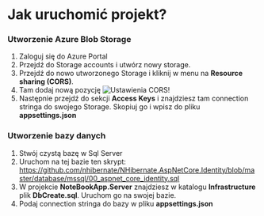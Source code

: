 # Jak uruchomić projekt?
### Utworzenie Azure Blob Storage 
1. Zaloguj się do Azure Portal
2. Przejdź do Storage accounts i utwórz nowy storage.
3. Przejdź do nowo utworzonego Storage i kliknij w menu na **Resource sharing (CORS)**.
4. Tam dodaj nową pozycję
![Ustawienia CORS!](https://soloprogramista.pl/wp-content/uploads/2021/11/BlobStorage-CORS-1024x482.png "Ustawienia CORS")
5. Następnie przejdź do sekcji **Access Keys** i znajdziesz tam connection stringa do swojego Storage. Skopiuj go i wpisz do pliku **appsettings.json**

### Utworzenie bazy danych
1. Stwój czystą bazę w Sql Server
2. Uruchom na tej bazie ten skrypt: https://github.com/nhibernate/NHibernate.AspNetCore.Identity/blob/master/database/mssql/00_aspnet_core_identity.sql
3. W projekcie **NoteBookApp.Server** znajdziesz w katalogu **Infrastructure** plik **DbCreate.sql**. Uruchom go na swojej bazie.
4. Podaj connection stringa do bazy w pliku **appsettings.json**
